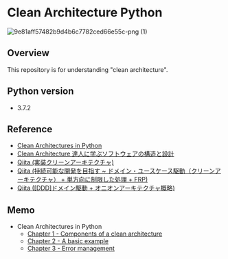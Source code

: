# Clean Architecture Python

![9e81aff57482b9d4b6c7782ced66e55c-png (1)](https://user-images.githubusercontent.com/44774033/55669786-5e3f2700-58b6-11e9-93ef-96ee10d24100.png)

## Overview

This repository is for understanding "clean architecture".

## Python version

- 3.7.2

## Reference

- [Clean Architectures in Python](https://leanpub.com/clean-architectures-in-python)
- [Clean Architecture 達人に学ぶソフトウェアの構造と設計](https://www.amazon.co.jp/Clean-Architecture-%E9%81%94%E4%BA%BA%E3%81%AB%E5%AD%A6%E3%81%B6%E3%82%BD%E3%83%95%E3%83%88%E3%82%A6%E3%82%A7%E3%82%A2%E3%81%AE%E6%A7%8B%E9%80%A0%E3%81%A8%E8%A8%AD%E8%A8%88-Robert-C-Martin/dp/4048930656/ref=sr_1_1?__mk_ja_JP=%E3%82%AB%E3%82%BF%E3%82%AB%E3%83%8A&keywords=Clean+Architecture&qid=1571505401&sr=8-1)
- [Qiita (実装クリーンアーキテクチャ)](https://qiita.com/nrslib/items/a5f902c4defc83bd46b8)
- [Qiita (持続可能な開発を目指す ~ ドメイン・ユースケース駆動（クリーンアーキテクチャ） + 単方向に制限した処理 + FRP)](https://qiita.com/kondei/items/41c28674c1bfd4156186)
- [Qiita ([DDD]ドメイン駆動 + オニオンアーキテクチャ概略)](https://qiita.com/little_hand_s/items/2040fba15d90b93fc124)



## Memo
- Clean Architectures in Python
  - [Chapter 1 - Components of a clean architecture](https://esa-pages.io/p/sharing/13096/posts/77/e9555c80213e3a06c79d.html)
  - [Chapter 2 - A basic example](https://esa-pages.io/p/sharing/13096/posts/78/87195b8d27503c153e86.html)
  - [Chapter 3 - Error management](https://esa-pages.io/p/sharing/13096/posts/79/f7d9081d5eed242e9160.html)
